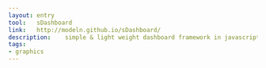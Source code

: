 ```yaml
---
layout: entry
tool:	sDashboard
link:	http://modeln.github.io/sDashboard/
description:	simple & light weight dashboard framework in javascript
tags:
- graphics	
---
```

